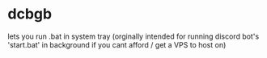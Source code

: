 # dcbgb
lets you run .bat in system tray (orginally intended for running discord bot's 'start.bat' in background if you cant afford / get a VPS to host on)
